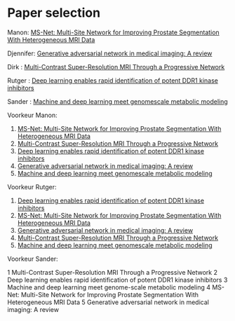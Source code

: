# Paper selection

Manon: [MS-Net: Multi-Site Network for Improving Prostate Segmentation With Heterogeneous MRI Data](https://ieeexplore.ieee.org/document/9000851)

Djennifer: [Generative adversarial network in medical imaging: A review](https://www.sciencedirect.com/science/article/abs/pii/S1361841518308430)

Dirk : [Multi-Contrast Super-Resolution MRI Through a Progressive Network](https://ieeexplore.ieee.org/document/9001105)

Rutger : [Deep learning enables rapid identification of potent DDR1 kinase inhibitors](https://www.nature.com/articles/s41587-019-0224-x)

Sander : [Machine and deep learning meet genomescale metabolic modeling](https://doi.org/10.1371/journal.pcbi.1007084)


Voorkeur Manon: 
  1. [MS-Net: Multi-Site Network for Improving Prostate Segmentation With Heterogeneous MRI Data](https://ieeexplore.ieee.org/document/9000851)
  2. [Multi-Contrast Super-Resolution MRI Through a Progressive Network](https://ieeexplore.ieee.org/document/9001105)
  3. [Deep learning enables rapid identification of potent DDR1 kinase inhibitors](https://www.nature.com/articles/s41587-019-0224-x)
  4. [Generative adversarial network in medical imaging: A review](https://www.sciencedirect.com/science/article/abs/pii/S1361841518308430)
  5. [Machine and deep learning meet genomescale metabolic modeling](https://doi.org/10.1371/journal.pcbi.1007084)

Voorkeur Rutger:
  1. [Deep learning enables rapid identification of potent DDR1 kinase inhibitors](https://www.nature.com/articles/s41587-019-0224-x)
  2. [MS-Net: Multi-Site Network for Improving Prostate Segmentation With Heterogeneous MRI Data](https://ieeexplore.ieee.org/document/9000851)
  3. [Generative adversarial network in medical imaging: A review](https://www.sciencedirect.com/science/article/abs/pii/S1361841518308430)
  4. [Multi-Contrast Super-Resolution MRI Through a Progressive Network](https://ieeexplore.ieee.org/document/9001105)
  5. [Machine and deep learning meet genomescale metabolic modeling](https://doi.org/10.1371/journal.pcbi.1007084)
  
  Voorkeur Sander:
  
  1 Multi-Contrast Super-Resolution MRI Through a Progressive Network
  2 Deep learning enables rapid identification of potent DDR1 kinase inhibitors
  3 Machine and deep learning meet genome-scale metabolic modeling
  4 MS-Net: Multi-Site Network for Improving Prostate Segmentation With Heterogeneous MRI Data
  5 Generative adversarial network in medical imaging: A review
